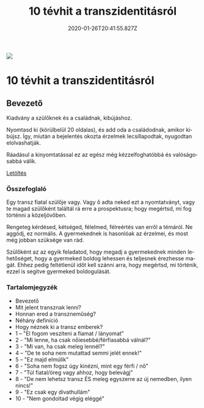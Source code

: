 ﻿---
date: "2020-01-26T20:41:55.827Z"
title: "10 tévhit a transzidentitásról"
lang: hu
---

<div class="header-image"><img src="assets/images/undraw_conversation.svg" /></div>

# 10 tévhit a transzidentitásról

## Bevezető

Kiadvány a szülőknek és a családnak, kibújáshoz.

Nyomtasd ki (körülbelül 20 oldalas), és add oda a családodnak, amikor kibújsz. Így, miután a bejelentés okozta érzelmek lecsillapodtak, nyugodtan elolvashatják.

Ráadásul a kinyomtatással ez az egész még kézzelfoghatóbbá és valóságosabbá válik.

<a class="center-button" href="/assets/10-tevhit-a-transzidentitasrol.pdf">Letöltés</a>

### Összefoglaló

Egy transz fiatal szülője vagy. Vagy ő adta neked ezt a nyomtatványt, vagy te magad szülőként találtál rá erre a prospektusra; hogy megértsd, mi fog történni a közeljövőben.

Rengeteg kérdésed, kétséged, félelmed, félreértés van erről a témáról. Ne aggódj, ez normális. A gyermekednek is hasonlóak az érzelmei, és most még jobban szüksége van rád.

Szülőként az az egyik feladatod, hogy megadj a gyermekednek minden lehetőséget, hogy a gyermeked boldog lehessen és teljesnek érezhesse magát. Ehhez pedig feltétlenül időt kell szánni arra, hogy megértsd, mi történik, ezzel is segítve gyermeked boldogulását.

### Tartalomjegyzék

* Bevezető
* Mit jelent transznak lenni?
* Honnan ered a transzneműség?
* Néhány definíció
* Hogy néznek ki a transz emberek?
* 1 – "El fogom veszíteni a fiamat / lányomat"
* 2 - "Mi lenne, ha csak nőiesebbé/férfiasabbá válnál?"
* 3 - "Mi van, ha csak meleg lennél?"
* 4 – "De te soha nem mutattad semmi jelét ennek!”
* 5 – "Ez majd elmúlik"
* 6 - "Soha nem fogsz úgy kinézni, mint egy férfi / nő"
* 7 - "Túl fiatal/öreg vagy ahhoz, hogy belevágj"
* 8 - "De nem lehetsz transz ÉS meleg egyszerre az új nemedben, ilyen nincs!"
* 9 - "Ez csak egy divathullám"
* 10 - "Nem gondoltad végig eléggé"

